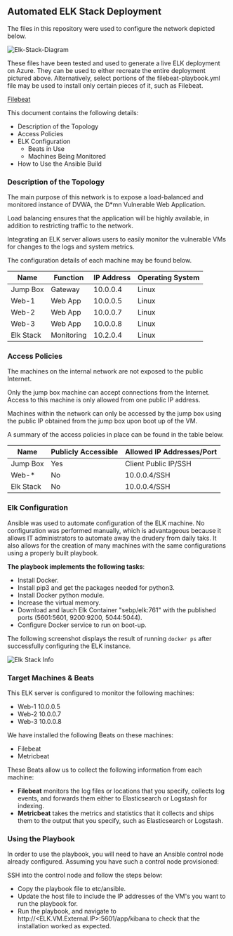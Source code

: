 ## Automated ELK Stack Deployment

The files in this repository were used to configure the network depicted below.


![Elk-Stack-Diagram](https://user-images.githubusercontent.com/74278185/110709354-4b77b000-81b9-11eb-96d9-c03506358054.PNG)



These files have been tested and used to generate a live ELK deployment on Azure. They can be used to either recreate the entire deployment pictured above. Alternatively, select portions of the filebeat-playbook.yml file may be used to install only certain pieces of it, such as Filebeat.

[Filebeat](https://github.com/TrueGuile/Elk-Stack-Project/blob/main/ansible/filebeat-playbook.yml)


This document contains the following details:
- Description of the Topology
- Access Policies
- ELK Configuration
  - Beats in Use
  - Machines Being Monitored
- How to Use the Ansible Build


### Description of the Topology

The main purpose of this network is to expose a load-balanced and monitored instance of DVWA, the D*mn Vulnerable Web Application.

Load balancing ensures that the application will be highly available, in addition to restricting traffic to the network.

Integrating an ELK server allows users to easily monitor the vulnerable VMs for changes to the logs and system metrics.

The configuration details of each machine may be found below.

| Name     | Function | IP Address | Operating System |
|----------|----------|------------|------------------|
| Jump Box | Gateway  | 10.0.0.4   | Linux            |
| Web-1    | Web App  | 10.0.0.5   | Linux            |
| Web-2    | Web App  | 10.0.0.7   | Linux            |
| Web-3    | Web App  | 10.0.0.8   | Linux            |
| Elk Stack|Monitoring| 10.2.0.4   | Linux            |

### Access Policies

The machines on the internal network are not exposed to the public Internet. 

Only the jump box machine can accept connections from the Internet. Access to this machine is only allowed from one public IP address.

Machines within the network can only be accessed by the jump box using the public IP obtained from the jump box upon boot up of the VM.


A summary of the access policies in place can be found in the table below.

| Name     | Publicly Accessible | Allowed IP Addresses/Port|
|----------|---------------------|--------------------------|
| Jump Box |       Yes           | Client Public IP/SSH     |
| Web-*    |       No            |     10.0.0.4/SSH         |
| Elk Stack|       No            |     10.0.0.4/SSH         |

### Elk Configuration

Ansible was used to automate configuration of the ELK machine. No configuration was performed manually, which is advantageous because it allows IT administrators to automate away the drudery from daily taks. It also allows for the creation of many machines with the same configurations using a properly built playbook.

**The playbook implements the following tasks**:
- Install Docker.
- Install pip3 and get the packages needed for python3.
- Install Docker python module.
- Increase the virtual memory.
- Download and lauch Elk Container "sebp/elk:761" with the published ports (5601:5601, 9200:9200, 5044:5044).
- Configure Docker service to run on boot-up.

The following screenshot displays the result of running `docker ps` after successfully configuring the ELK instance.

![Elk Stack Info](https://user-images.githubusercontent.com/74278185/110694848-655bc780-81a6-11eb-85ca-6b9093d5c9a4.PNG)


### Target Machines & Beats
This ELK server is configured to monitor the following machines:
- Web-1 10.0.0.5
- Web-2 10.0.0.7
- Web-3 10.0.0.8

We have installed the following Beats on these machines:
- Filebeat
- Metricbeat

These Beats allow us to collect the following information from each machine:
- **Filebeat** monitors the log files or locations that you specify, collects log events, and forwards them either to Elasticsearch or Logstash for indexing.
- **Metricbeat** takes the metrics and statistics that it collects and ships them to the output that you specify, such as Elasticsearch or Logstash.

### Using the Playbook
In order to use the playbook, you will need to have an Ansible control node already configured. Assuming you have such a control node provisioned: 

SSH into the control node and follow the steps below:
- Copy the playbook file to etc/ansible.
- Update the host file to include the IP addresses of the VM's you want to run the playbook for.
- Run the playbook, and navigate to http://<ELK.VM.External.IP>:5601/app/kibana to check that the installation worked as expected.
